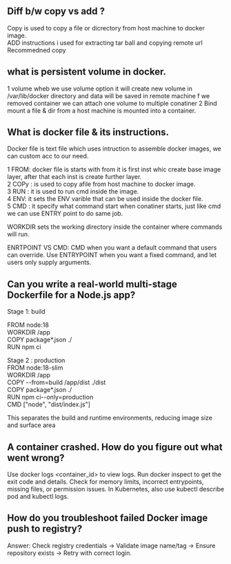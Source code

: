 ## Diff b/w copy vs add ?

Copy is used to copy a file or dicrectory from host machine to docker image.  
ADD instructions i used for extracting tar ball and copying remote url  
Recommedned copy  

## what is persistent volume in docker.

1 volume wheb we use volume option it will create new volume in /var/lib/docker directory and data will be saved in remote machine f we removed container we can attach one volume to multiple conatiner
2 Bind mount a file & dir from a host machine is mounted into a container.

## What is docker file & its instructions.
Docker file is text file which uses intruction to assemble docker images, we can custom acc to our need.  

1 FROM: docker file is starts with from it is first inst whic create base image layer, after that each inst is create further layer.  
2 COPy : is used to copy afile from host machine to docker image.  
3 RUN : it is used to run cmd inside the image.  
4 ENV: it sets the ENV varible that can be used inside the docker file.  
5 CMD : it specify what command start when conatiner starts, just like cmd we can use ENTRY point to do same job.  
 
WORKDIR  sets the working directory inside the container where commands will run.  

ENRTPOINT VS CMD: CMD when you want a default command that users can override. Use ENTRYPOINT when you want a fixed command, and let users only supply arguments.

## Can you write a real-world multi-stage Dockerfile for a Node.js app?

 Stage 1: build  

FROM node:18   
WORKDIR /app  
COPY package*.json ./  
RUN npm ci  

Stage 2 : production  
FROM node:18-slim  
WORKDIR /app    
COPY --from=build /app/dist ./dist  
COPY package*.json ./  
RUN npm ci--only=production  
CMD ["node", "dist/index.js"]    

This separates the build and runtime environments, reducing image size and surface area

## A container crashed. How do you figure out what went wrong?

Use docker logs <container_id> to view logs. Run docker inspect to get the exit code and details. Check for memory limits, incorrect entrypoints, missing files, or permission issues. In Kubernetes, also use kubectl describe pod and kubectl logs.

## How do you troubleshoot failed Docker image push to registry? 
Answer: Check registry credentials → Validate image name/tag → Ensure repository exists → Retry with correct login. 


